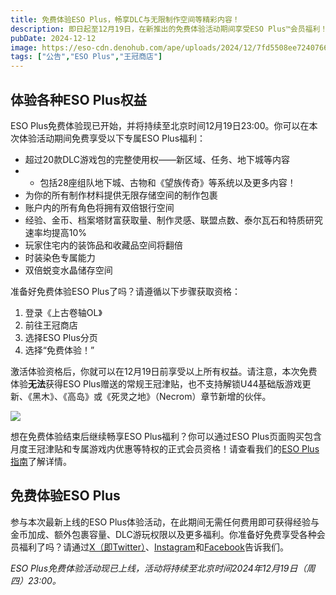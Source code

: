 ```yaml
---
title: 免费体验ESO Plus，畅享DLC与无限制作空间等精彩内容！
description: 即日起至12月19日，在新推出的免费体验活动期间享受ESO Plus™会员福利！
pubDate: 2024-12-12
image: https://eso-cdn.denohub.com/ape/uploads/2024/12/7fd5508ee7240766d6f5d5bf21520f3c.jpg
tags: ["公告","ESO Plus","王冠商店"]
---
```


## 体验各种ESO Plus权益

ESO Plus免费体验现已开始，并将持续至北京时间12月19日23:00。你可以在本次体验活动期间免费享受以下专属ESO Plus福利：

- 超过20款DLC游戏包的完整使用权——新区域、任务、地下城等内容
-
  - 包括28座组队地下城、古物和《望族传奇》等系统以及更多内容！
- 为你的所有制作材料提供无限存储空间的制作包裹
- 账户内的所有角色将拥有双倍银行空间
- 经验、金币、档案塔财富获取量、制作灵感、联盟点数、泰尔瓦石和特质研究速率均提高10%
- 玩家住宅内的装饰品和收藏品空间将翻倍 
- 时装染色专属能力 
- 双倍蜕变水晶储存空间

准备好免费体验ESO Plus了吗？请遵循以下步骤获取资格：

1. 登录《上古卷轴OL》
2. 前往王冠商店
3. 选择ESO Plus分页
4. 选择“免费体验！”

激活体验资格后，你就可以在12月19日前享受以上所有权益。请注意，本次免费体验**无法**获得ESO
Plus赠送的常规王冠津贴，也不支持解锁U44基础版游戏更新、《黑木》、《高岛》或《死灵之地》（Necrom）章节新增的伙伴。

![](https://eso-cdn.denohub.com/ape/uploads/2024/06/9db07c7eb9e9a2428a3e49640779ef4d.jpg)

想在免费体验结束后继续畅享ESO Plus福利？你可以通过ESO
Plus页面购买包含月度王冠津贴和专属游戏内优惠等特权的正式会员资格！请查看我们的[ESO Plus指南](https://www.elderscrollsonline.com/cn/guides/esoplusguide)了解详情。

## 免费体验ESO Plus

参与本次最新上线的ESO
Plus体验活动，在此期间无需任何费用即可获得经验与金币加成、额外包裹容量、DLC游玩权限以及更多福利。你准备好免费享受各种会员福利了吗？请通过[X（即Twitter）](https://twitter.com/TESOnline)、[Instagram](https://www.instagram.com/elderscrollsonline/)和[Facebook](https://www.facebook.com/elderscrollsonline)告诉我们。 

_ESO Plus免费体验活动现已上线，活动将持续至北京时间2024年12月19日（周四）23:00。_
